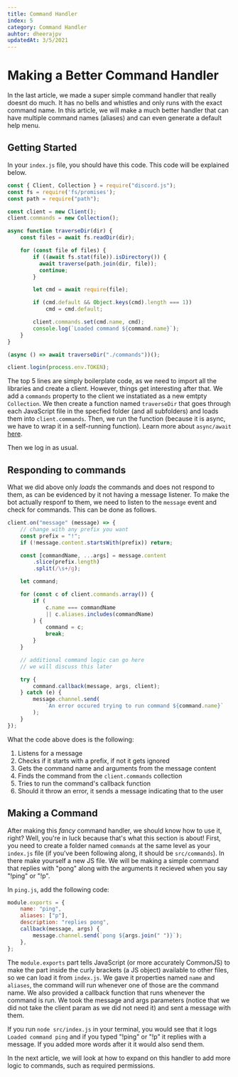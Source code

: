 ```yaml
---
title: Command Handler
index: 5
category: Command Handler
auhtor: dheerajpv
updatedAt: 3/5/2021
---
```


# Making a Better Command Handler

In the last article, we made a super simple command handler that really doesnt do much.
It has no bells and whistles and only runs with the exact command name.
In this article, we will make a much better handler that can have multiple command names (aliases) and can even generate a default help menu.

## Getting Started

In your `index.js` file, you should have this code. This code will be explained below.

```js
const { Client, Collection } = require("discord.js");
const fs = require('fs/promises');
const path = require("path");

const client = new Client();
client.commands = new Collection();

async function traverseDir(dir) {
    const files = await fs.readDir(dir);

    for (const file of files) {
        if ((await fs.stat(file)).isDirectory()) {
          await traverse(path.join(dir, file));
          continue;
        }

        let cmd = await require(file);

        if (cmd.default && Object.keys(cmd).length === 1))
            cmd = cmd.default;

        client.commands.set(cmd.name, cmd);
        console.log(`Loaded command ${command.name}`);
    }
}

(async () => await traverseDir("./commands"))();

client.login(process.env.TOKEN);
```

The top 5 lines are simply boilerplate code, as we need to import all the libraries and create a client.
However, things get interesting after that.
We add a `commands` property to the client we instatiated as a new emtpty `Collection`.
We then create a function named `traverseDir` that goes through each JavaScript file in the specfied folder (and all subfolders) and loads them into `client.commands`.
Then, we run the function (because it is async, we have to wrap it in a self-running function).
Learn more about `async/await` [here](https://developer.mozilla.org/en-US/docs/Web/JavaScript/Reference/Statements/async_function).

Then we log in as usual.

## Responding to commands

What we did above only _loads_ the commands and does not respond to them, as can be evidenced by it not having a message listener.
To make the bot actually responf to them, we need to listen to the `message` event and check for commands. This can be done as follows.

```js
client.on("message" (message) => {
    // change with any prefix you want
    const prefix = "!";
    if (!message.content.startsWith(prefix)) return;

    const [commandName, ...args] = message.content
        .slice(prefix.length)
        .split(/\s+/g);

    let command;

    for (const c of client.commands.array()) {
        if (
            c.name === commandName
            || c.aliases.includes(commandName)
        ) {
            command = c;
            break;
        }
    }

    // additional command logic can go here
    // we will discuss this later

    try {
        command.callback(message, args, client);
    } catch (e) {
        message.channel.send(
            `An error occured trying to run command ${command.name}`
        );
    }
});
```

What the code above does is the following:

1. Listens for a message
2. Checks if it starts with a prefix, if not it gets ignored
3. Gets the command name and arguments from the message content
4. Finds the command from the `client.commands` collection
5. Tries to run the command's callback function
6. Should it throw an error, it sends a message indicating that to the user

## Making a Command

After making this _fancy_ command handler, we should know how to use it, right?
Well, you're in luck because that's what this section is about!
First, you need to create a folder named `commands` at the same level as your `index.js` file (if you've been following along, it should be `src/commands`).
In there make yourself a new JS file.
We will be making a simple command that replies with "pong" along with the arguments it recieved when you say "!ping" or "!p".

In `ping.js`, add the following code:

```js
module.exports = {
    name: "ping",
    aliases: ["p"],
    description: "replies pong",
    callback(message, args) {
        message.channel.send(`pong ${args.join(" ")}`);
    },
};
```

The `module.exports` part tells JavaScript (or more accurately CommonJS) to make the part inside the curly brackets (a JS object) available to other files, so we can load it from `index.js`.
We gave it properties named `name` and `aliases`, the command will run whenever one of those are the command name.
We also provided a callback function that runs whenever the command is run.
We took the message and args parameters (notice that we did not take the client param as we did not need it) and sent a message with them.

If you run `node src/index.js` in your terminal, you would see that it logs `Loaded command ping` and if you typed "!ping" or "!p" it replies with a message.
If you added more words after it it would also send them.

In the next article, we will look at how to expand on this handler to add more logic to commands, such as required permissions.
